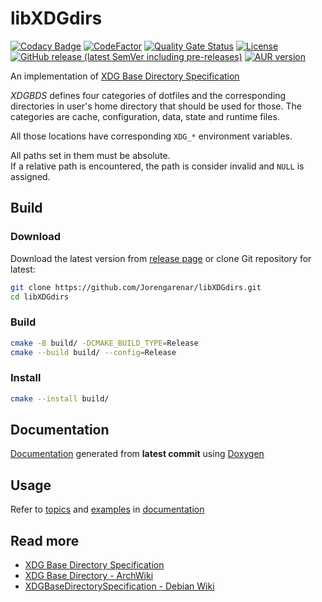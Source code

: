 libXDGdirs
==========

[![Codacy Badge](https://app.codacy.com/project/badge/Grade/547fc2ec9e314ad593c14d84a7d4fab5)](https://app.codacy.com/gh/Jorengarenar/libXDGdirs/dashboard?utm_source=gh&utm_medium=referral&utm_content=&utm_campaign=Badge_grade)
[![CodeFactor](https://www.codefactor.io/repository/github/jorengarenar/libxdgdirs/badge)](https://www.codefactor.io/repository/github/jorengarenar/libxdgdirs)
[![Quality Gate Status](https://sonarcloud.io/api/project_badges/measure?project=Jorengarenar_libXDGdirs&metric=alert_status)](https://sonarcloud.io/summary/new_code?id=Jorengarenar_libXDGdirs)
[![License](https://img.shields.io/github/license/Jorengarenar/libXDGdirs)](https://github.com/Jorengarenar/libXDGdirs/blob/master/LICENSE)
[![GitHub release (latest SemVer including pre-releases)](https://img.shields.io/github/v/release/Jorengarenar/libXDGdirs?include_prereleases&sort=semver)](https://github.com/Jorengarenar/libXDGdirs/releases)
[![AUR version](https://img.shields.io/aur/version/libxdgdirs)](https://aur.archlinux.org/packages/libxdgdirs)

An implementation of [XDG Base Directory Specification](https://specifications.freedesktop.org/basedir-spec/basedir-spec-latest.html)

_XDGBDS_ defines four categories of dotfiles and the corresponding directories
in user's home directory that should be used for those. The categories are
cache, configuration, data, state and runtime files.

All those locations have corresponding `XDG_*` environment variables.

All paths set in them must be absolute.  
If a relative path is encountered, the path is consider invalid and `NULL` is assigned.

## Build

### Download

Download the latest version from [release page](https://github.com/Jorengarenar/libXDGdirs/releases)
or clone Git repository for latest:
```sh
git clone https://github.com/Jorengarenar/libXDGdirs.git
cd libXDGdirs
```

### Build
```sh
cmake -B build/ -DCMAKE_BUILD_TYPE=Release
cmake --build build/ --config=Release
```

### Install
```sh
cmake --install build/
```

## Documentation

[Documentation](https://jorengarenar.github.io/libXDGdirs) generated from **latest commit** using [Doxygen](https://www.doxygen.nl)

## Usage

Refer to [topics](https://jorengarenar.github.io/libXDGdirs/topics.html)
and [examples](https://jorengarenar.github.io/libXDGdirs/examples.html)
in [documentation](https://jorengarenar.github.io/libXDGdirs)

## Read more

* [XDG Base Directory Specification](https://specifications.freedesktop.org/basedir-spec/basedir-spec-latest.html)
* [XDG Base Directory - ArchWiki](https://wiki.archlinux.org/index.php/XDG_Base_Directory)
* [XDGBaseDirectorySpecification - Debian Wiki](https://wiki.debian.org/XDGBaseDirectorySpecification)
